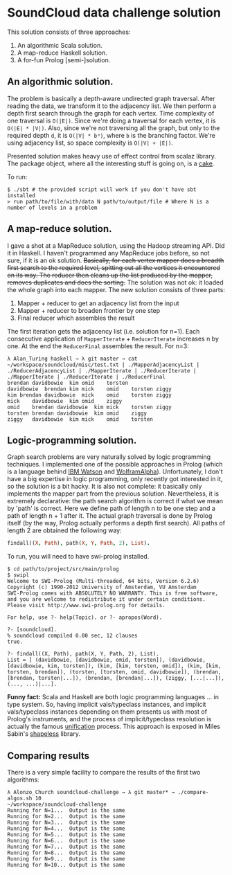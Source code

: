 # SoundCloud data challenge solution

This solution consists of three approaches:

1. An algorithmic Scala solution.
2. A map-reduce Haskell solution.
3. A for-fun Prolog [semi-]solution.

## An algorithmic solution.

The problem is basically a depth-aware undirected graph traversal.
After reading the data, we transform it to the adjacency list.
We then perform a depth first search through the graph for each
vertex. Time complexity of one traversal is `O(|E|)`. Since we're
doing a traversal for each vertex, it is `O(|E| * |V|)`. Also, since we're
not traversing all the graph, but only to the required depth `d`, it
is `O(|V| * bᵈ)`, where `b` is the branching factor.
We're using adjacency list, so space complexity is `O(|V| + |E|)`.

Presented solution makes heavy use of effect control from scalaz
library. The package object, where all the interesting stuff is going
on, is a [cake](http://jonasboner.com/2008/10/06/real-world-scala-dependency-injection-di/).

To run:

```
$ ./sbt # the provided script will work if you don't have sbt installed
> run path/to/file/with/data N path/to/output/file # Where N is a number of levels in a problem
```

## A map-reduce solution.

I gave a shot at a MapReduce solution, using the Hadoop streaming
API. Did it in Haskell. I haven't programmed any MapReduce jobs
before, so not sure, if it is an ok solution. ~~Basically, for
each vertex mapper does a breadth first search to the required level,
spitting out all the vertices it encountered on its way. The reducer then
cleans up the list produced by the mapper, removes duplicates and does
the sorting.~~ The solution was not ok: it loaded the whole graph into
each mapper. The new solution consists of three parts:

1. Mapper + reducer to get an adjacency list from the input
2. Mapper + reducer to broaden frontier by one step
3. Final reducer which assembles the result

The first iteration gets the adjacency list (i.e. solution for
n=1). Each consecutive application of `MapperIterate` +
`ReducerIterate` increases n by one. At the end the `ReducerFinal`
assembles the result. For n=3:
```
λ Alan_Turing haskell → λ git master → cat ~/workspace/soundcloud/misc/test.txt | ./MapperAdjacencyList | ./ReducerAdjacencyList | ./MapperIterate | ./ReducerIterate | ./MapperIterate | ./ReducerIterate | ./ReducerFinal     
brendan	davidbowie	kim	omid	torsten
davidbowie	brendan	kim	mick	omid	torsten	ziggy
kim	brendan	davidbowie	mick	omid	torsten	ziggy
mick	davidbowie	kim	omid	ziggy
omid	brendan	davidbowie	kim	mick	torsten	ziggy
torsten	brendan	davidbowie	kim	omid	ziggy
ziggy	davidbowie	kim	mick	omid	torsten

```

## Logic-programming solution.

Graph search problems are very naturally solved by logic programming
techniques. I implemented one of the possible approaches in
Prolog (which is a language behind [IBM Watson](http://www-03.ibm.com/innovation/us/watson/) and [WolframAlpha](http://www.wolframalpha.com/)).
Unfortunately, I don't have a big expertise in logic programming,
only recently got interested in it, so the solution is
a bit hacky. It is also not complete: it basically only implements the
mapper part from the previous solution.
Nevertheless, it is extremely declarative: the path search algorithm
is correct if what we mean by 'path' is correct. Here we define path
of length n to be one step and a path of length n + 1 after it. The
actual graph traversal is done by Prolog itself (by the way, Prolog
actually performs a depth first search).
All paths of length 2 are obtained the following way:

```prolog
findall((X, Path), path(X, Y, Path, 2), List).
```

To run, you will need to have swi-prolog installed.

```
$ cd path/to/project/src/main/prolog
$ swipl
Welcome to SWI-Prolog (Multi-threaded, 64 bits, Version 6.2.6)
Copyright (c) 1990-2012 University of Amsterdam, VU Amsterdam
SWI-Prolog comes with ABSOLUTELY NO WARRANTY. This is free software,
and you are welcome to redistribute it under certain conditions.
Please visit http://www.swi-prolog.org for details.

For help, use ?- help(Topic). or ?- apropos(Word).

?- [soundcloud].
% soundcloud compiled 0.00 sec, 12 clauses
true.

?- findall((X, Path), path(X, Y, Path, 2), List).
List = [ (davidbowie, [davidbowie, omid, torsten]), (davidbowie, [davidbowie, kim, torsten]), (kim, [kim, torsten, omid]), (kim, [kim, torsten, brendan]), (torsten, [torsten, omid, davidbowie]), (brendan, [brendan, torsten|...]), (brendan, [brendan|...]), (ziggy, [...|...]), (..., ...)|...].

```

**Funny fact:** Scala and Haskell are both logic programming languages
... in type system. So, having implicit vals/typeclass instances, and
implicit vals/typeclass instances depending on them presents us with
most of Prolog's instruments, and the process of implicit/typeclass
resolution is actually the famous [unification](http://en.wikipedia.org/wiki/Unification_(computer_science)) process.
This approach is exposed in Miles Sabin's [shapeless](https://github.com/milessabin/shapeless/) library.

## Comparing results
There is a very simple facility to compare the results of the first two algorithms:

```
λ Alonzo_Church soundcloud-challenge → λ git master* → ./compare-algos.sh 10                                                  ~/workspace/soundcloud-challenge
Running for N=1...	Output is the same
Running for N=2...	Output is the same
Running for N=3...	Output is the same
Running for N=4...	Output is the same
Running for N=5...	Output is the same
Running for N=6...	Output is the same
Running for N=7...	Output is the same
Running for N=8...	Output is the same
Running for N=9...	Output is the same
Running for N=10...	Output is the same
```
